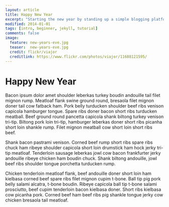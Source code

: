 ```yaml
---
layout: article
title: Happy New Year
excerpt: "Starting the new year by standing up a simple blogging platform."
modified: 2014-01-01
tags: [intro, beginner, jekyll, tutorial]
comments: false
image:
  feature: new-years-eve.jpg
  teaser:  new-years-eve.jpg
  credit: flickr/viajor
  creditlink: https://www.flickr.com/photos/viajor/11688121595/
---
```


# Happy New Year

Bacon ipsum dolor amet shoulder leberkas turkey boudin andouille tail filet mignon rump. Meatloaf flank swine ground round, bresaola filet mignon doner tail cow fatback ham. Pork belly turducken shoulder beef ribs venison capicola hamburger tongue. Spare ribs doner bacon short ribs turducken meatball. Beef ground round pancetta capicola shank biltong turkey venison tri-tip. Biltong pork loin tri-tip, hamburger leberkas doner short ribs picanha short loin shankle rump. Filet mignon meatball cow short loin short ribs beef.

Shank bacon pastrami venison. Corned beef rump short ribs spare ribs chuck ham ribeye shoulder capicola short loin drumstick ham hock jerky tri-tip meatloaf. Tenderloin sausage leberkas jowl cow bacon frankfurter jerky andouille ribeye chicken ham boudin chuck. Shank biltong andouille, jowl beef ribs shoulder tongue porchetta turducken rump.

Chicken tenderloin meatloaf flank, beef andouille doner short loin ham kielbasa corned beef spare ribs filet mignon cupim t-bone. Ball tip pig pork belly salami alcatra, t-bone boudin. Ribeye capicola ball tip t-bone salami prosciutto, beef cupim tenderloin bacon kielbasa doner. Short ribs kielbasa cow picanha pork. Corned beef ham beef ribs pig shankle tongue jerky cow chicken bresaola tail meatloaf.

